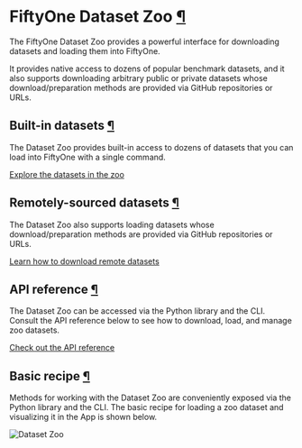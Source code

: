 # FiftyOne Dataset Zoo [¶](\#fiftyone-dataset-zoo "Permalink to this headline")

The FiftyOne Dataset Zoo provides a powerful interface for downloading datasets
and loading them into FiftyOne.

It provides native access to dozens of popular benchmark datasets, and it also
supports downloading arbitrary public or private datasets whose
download/preparation methods are provided via GitHub repositories or URLs.

## Built-in datasets [¶](\#built-in-datasets "Permalink to this headline")

The Dataset Zoo provides built-in access to dozens of datasets that you can
load into FiftyOne with a single command.

[Explore the datasets in the zoo](datasets.md)

## Remotely-sourced datasets [¶](\#remotely-sourced-datasets "Permalink to this headline")

The Dataset Zoo also supports loading datasets whose download/preparation
methods are provided via GitHub repositories or URLs.

[Learn how to download remote datasets](remote.md)

## API reference [¶](\#api-reference "Permalink to this headline")

The Dataset Zoo can be accessed via the Python library and the CLI. Consult the
API reference below to see how to download, load, and manage zoo datasets.

[Check out the API reference](api.md)

## Basic recipe [¶](\#basic-recipe "Permalink to this headline")

Methods for working with the Dataset Zoo are conveniently exposed via the
Python library and the CLI. The basic recipe for loading a zoo dataset and
visualizing it in the App is shown below.

![Dataset Zoo](_images/dataset_zoo_coco_2017.png)

